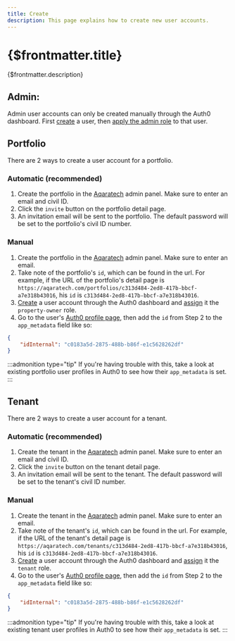 ```yaml
---
title: Create
description: This page explains how to create new user accounts.
---
```


# {$frontmatter.title}

{$frontmatter.description}

## Admin:

Admin user accounts can only be created manually through the Auth0 dashboard. First [create](https://auth0.com/docs/manage-users/user-accounts/create-users) a user, then [apply the admin role](https://auth0.com/docs/manage-users/access-control/configure-core-rbac/rbac-users/assign-roles-to-users#assign-roles-in-user-profile) to that user.

## Portfolio

There are 2 ways to create a user account for a portfolio.

### Automatic (recommended)

1.  Create the portfolio in the [Aqaratech](https://aqaratech.com/new/portfolios) admin panel. Make sure to enter an email and civil ID.
2.  Click the `invite` button on the portfolio detail page.
3.  An invitation email will be sent to the portfolio. The default password will be set to the portfolio's civil ID number.

### Manual

1.  Create the portfolio in the [Aqaratech](https://aqaratech.com/new/portfolios) admin panel. Make sure to enter an email.
1.  Take note of the portfolio's `id`, which can be found in the url. For example, if the URL of the portfolio's detail page is `https://aqaratech.com/portfolios/c313d484-2ed8-417b-bbcf-a7e318b43016`, his `id` is `c313d484-2ed8-417b-bbcf-a7e318b43016`.
1.  [Create](https://auth0.com/docs/manage-users/user-accounts/create-users) a user account through the Auth0 dashboard and [assign](https://auth0.com/docs/manage-users/access-control/configure-core-rbac/rbac-users/assign-roles-to-users#assign-roles-in-user-profile) it the `property-owner` role.
1.  Go to the user's [Auth0 profile page](https://auth0.com/docs/manage-users/user-accounts/view-user-details#user-details-details-tab), then add the `id` from Step 2 to the `app_metadata` field like so:

```json copy
{
	"idInternal": "c0183a5d-2875-488b-b86f-e1c5628262df"
}
```

:::admonition type="tip"
If you're having trouble with this, take a look at existing portfolio user profiles in Auth0 to see how their `app_metadata` is set.
:::

## Tenant

There are 2 ways to create a user account for a tenant.

### Automatic (recommended)

1.  Create the tenant in the [Aqaratech](https://aqaratech.com/new/tenants) admin panel. Make sure to enter an email and civil ID.
2.  Click the `invite` button on the tenant detail page.
3.  An invitation email will be sent to the tenant. The default password will be set to the tenant's civil ID number.

### Manual

1.  Create the tenant in the [Aqaratech](https://aqaratech.com/new/tenants) admin panel. Make sure to enter an email.
1.  Take note of the tenant's `id`, which can be found in the url. For example, if the URL of the tenant's detail page is `https://aqaratech.com/tenants/c313d484-2ed8-417b-bbcf-a7e318b43016`, his `id` is `c313d484-2ed8-417b-bbcf-a7e318b43016`.
1.  [Create](https://auth0.com/docs/manage-users/user-accounts/create-users) a user account through the Auth0 dashboard and [assign](https://auth0.com/docs/manage-users/access-control/configure-core-rbac/rbac-users/assign-roles-to-users#assign-roles-in-user-profile) it the `tenant` role.
1.  Go to the user's [Auth0 profile page](https://auth0.com/docs/manage-users/user-accounts/view-user-details#user-details-details-tab), then add the `id` from Step 2 to the `app_metadata` field like so:

```json copy
{
	"idInternal": "c0183a5d-2875-488b-b86f-e1c5628262df"
}
```

:::admonition type="tip"
If you're having trouble with this, take a look at existing tenant user profiles in Auth0 to see how their `app_metadata` is set.
:::
